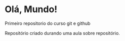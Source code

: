 # Olá, Mundo!
 Primeiro repositorio do curso git e github

 Repositório criado durando uma aula sobre repositório.
